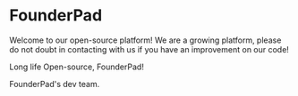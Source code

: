 # FounderPad

Welcome to our open-source platform! 
We are a growing platform, please do not doubt in contacting with us if you have an improvement on our code! 

Long life Open-source, FounderPad! 

FounderPad's dev team.
